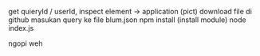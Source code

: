 get quieryId / userId, inspect element -> application (pict)
download file di github
masukan query ke file blum.json
npm install (install module)
node index.js

ngopi weh
